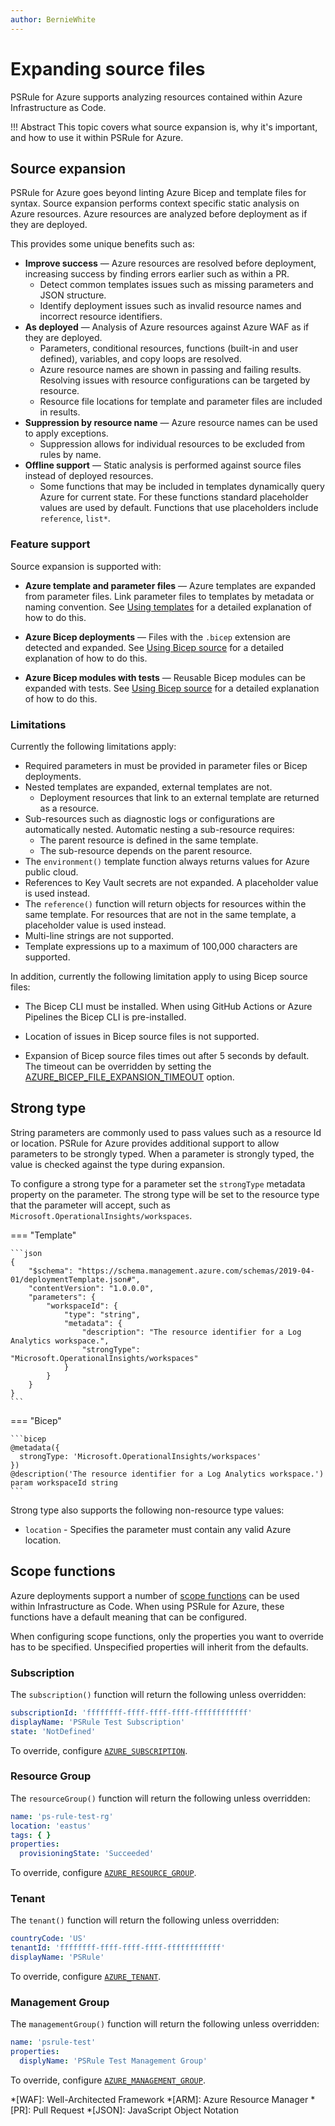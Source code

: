 ```yaml
---
author: BernieWhite
---
```


# Expanding source files

PSRule for Azure supports analyzing resources contained within Azure Infrastructure as Code.

!!! Abstract
    This topic covers what source expansion is, why it's important, and how to use it within PSRule for Azure.

## Source expansion

PSRule for Azure goes beyond linting Azure Bicep and template files for syntax.
Source expansion performs context specific static analysis on Azure resources.
Azure resources are analyzed before deployment as if they are deployed.

This provides some unique benefits such as:

- **Improve success** &mdash; Azure resources are resolved before deployment,
  increasing success by finding errors earlier such as within a PR.
  - Detect common templates issues such as missing parameters and JSON structure.
  - Identify deployment issues such as invalid resource names and incorrect resource identifiers.
- **As deployed** &mdash; Analysis of Azure resources against Azure WAF as if they are deployed.
  - Parameters, conditional resources, functions (built-in and user defined), variables,
    and copy loops are resolved.
  - Azure resource names are shown in passing and failing results.
    Resolving issues with resource configurations can be targeted by resource.
  - Resource file locations for template and parameter files are included in results.
- **Suppression by resource name** &mdash; Azure resource names can be used to apply exceptions.
  - Suppression allows for individual resources to be excluded from rules by name.
- **Offline support** &mdash; Static analysis is performed against source files instead of deployed resources.
  - Some functions that may be included in templates dynamically query Azure for current state.
    For these functions standard placeholder values are used by default.
    Functions that use placeholders include `reference`, `list*`.

### Feature support

Source expansion is supported with:

- **Azure template and parameter files** &mdash; Azure templates are expanded from parameter files.
  Link parameter files to templates by metadata or naming convention.
  See [Using templates][1] for a detailed explanation of how to do this.
- **Azure Bicep deployments** &mdash; Files with the `.bicep` extension are detected and expanded.
  See [Using Bicep source][2] for a detailed explanation of how to do this.
- **Azure Bicep modules with tests** &mdash; Reusable Bicep modules can be expanded with tests.
  See [Using Bicep source][2] for a detailed explanation of how to do this.

  [1]: using-templates.md
  [2]: using-bicep.md

### Limitations

Currently the following limitations apply:

- Required parameters in must be provided in parameter files or Bicep deployments.
- Nested templates are expanded, external templates are not.
  - Deployment resources that link to an external template are returned as a resource.
- Sub-resources such as diagnostic logs or configurations are automatically nested.
Automatic nesting a sub-resource requires:
  - The parent resource is defined in the same template.
  - The sub-resource depends on the parent resource.
- The `environment()` template function always returns values for Azure public cloud.
- References to Key Vault secrets are not expanded.
  A placeholder value is used instead.
- The `reference()` function will return objects for resources within the same template.
  For resources that are not in the same template, a placeholder value is used instead.
- Multi-line strings are not supported.
- Template expressions up to a maximum of 100,000 characters are supported.

In addition, currently the following limitation apply to using Bicep source files:

- The Bicep CLI must be installed.
  When using GitHub Actions or Azure Pipelines the Bicep CLI is pre-installed.
- Location of issues in Bicep source files is not supported.
- Expansion of Bicep source files times out after 5 seconds by default.
  The timeout can be overridden by setting the [AZURE_BICEP_FILE_EXPANSION_TIMEOUT][3] option.

  [3]: setup/setup-bicep.md#configuring-timeout

## Strong type

String parameters are commonly used to pass values such as a resource Id or location.
PSRule for Azure provides additional support to allow parameters to be strongly typed.
When a parameter is strongly typed, the value is checked against the type during expansion.

To configure a strong type for a parameter set the `strongType` metadata property on the parameter.
The strong type will be set to the resource type that the parameter will accept, such as `Microsoft.OperationalInsights/workspaces`.

=== "Template"

    ```json
    {
        "$schema": "https://schema.management.azure.com/schemas/2019-04-01/deploymentTemplate.json#",
        "contentVersion": "1.0.0.0",
        "parameters": {
            "workspaceId": {
                "type": "string",
                "metadata": {
                    "description": "The resource identifier for a Log Analytics workspace.",
                    "strongType": "Microsoft.OperationalInsights/workspaces"
                }
            }
        }
    }
    ```

=== "Bicep"

    ```bicep
    @metadata({
      strongType: 'Microsoft.OperationalInsights/workspaces'
    })
    @description('The resource identifier for a Log Analytics workspace.')
    param workspaceId string
    ```

Strong type also supports the following non-resource type values:

- `location` - Specifies the parameter must contain any valid Azure location.

## Scope functions

Azure deployments support a number of [scope functions][4] can be used within Infrastructure as Code.
When using PSRule for Azure, these functions have a default meaning that can be configured.

When configuring scope functions, only the properties you want to override has to be specified.
Unspecified properties will inherit from the defaults.

  [4]: https://docs.microsoft.com/azure/azure-resource-manager/templates/template-functions-scope

### Subscription

The `subscription()` function will return the following unless overridden:

```yaml
subscriptionId: 'ffffffff-ffff-ffff-ffff-ffffffffffff'
displayName: 'PSRule Test Subscription'
state: 'NotDefined'
```

To override, configure [`AZURE_SUBSCRIPTION`](setup/configuring-expansion.md#deployment-subscription).

### Resource Group

The `resourceGroup()` function will return the following unless overridden:

```yaml
name: 'ps-rule-test-rg'
location: 'eastus'
tags: { }
properties:
  provisioningState: 'Succeeded'
```

To override, configure [`AZURE_RESOURCE_GROUP`](setup/configuring-expansion.md#deployment-resource-group).

### Tenant

The `tenant()` function will return the following unless overridden:

```yaml
countryCode: 'US'
tenantId: 'ffffffff-ffff-ffff-ffff-ffffffffffff'
displayName: 'PSRule'
```

To override, configure [`AZURE_TENANT`](setup/configuring-expansion.md#deployment-tenant).

### Management Group

The `managementGroup()` function will return the following unless overridden:

```yaml
name: 'psrule-test'
properties:
  displyName: 'PSRule Test Management Group'
```

To override, configure [`AZURE_MANAGEMENT_GROUP`](setup/configuring-expansion.md#deployment-management-group).

*[WAF]: Well-Architected Framework
*[ARM]: Azure Resource Manager
*[PR]: Pull Request
*[JSON]: JavaScript Object Notation
